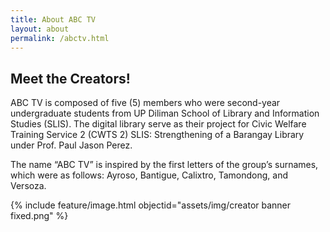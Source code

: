 ```yaml
---
title: About ABC TV
layout: about
permalink: /abctv.html
---
```


## Meet the Creators!
ABC TV is composed of five (5) members who were second-year undergraduate students from UP Diliman School of Library and Information Studies (SLIS). The digital library serve as their project for Civic Welfare Training Service 2 (CWTS 2) SLIS: Strengthening of a Barangay Library under Prof. Paul Jason Perez.

The name “ABC TV” is inspired by the first letters of the group’s surnames, which were as follows: Ayroso, Bantigue, Calixtro, Tamondong, and Versoza.

{% include feature/image.html objectid="assets/img/creator banner fixed.png" %}


